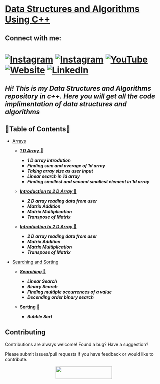 # [Data Structures and Algorithms Using C++](https://github.com/reddevill007/Data-Structures-and-Algorithms)

## Connect with me:

# [![Instagram](https://img.shields.io/badge/Saurabh_Pandey-%23E4405F.svg?style=for-the-badge&logo=Instagram&logoColor=white)](https://www.instagram.com/_inertiaa/) [![Instagram](https://img.shields.io/badge/happy_snappy-%23E4405F.svg?style=for-the-badge&logo=Instagram&logoColor=white)](https://www.instagram.com/happy._.snappy_/) [![YouTube](https://img.shields.io/badge/code_inertia-%23FF0000.svg?style=for-the-badge&logo=YouTube&logoColor=white)](https://www.youtube.com/channel/UCmpXdOaZAIXfAG4kKSdrPDA) [![Website](https://img.shields.io/website?label=codeinertia&style=for-the-badge&url=https%3A%2F%2Fcodestackr.com)](https://reddevill007.github.io/my-portfolio/) [![LinkedIn](https://img.shields.io/badge/linkedin-%230077B5.svg?style=for-the-badge&logo=linkedin&logoColor=white)](https://www.linkedin.com/in/saurabh-pandey-161348200)

## **_Hi! This is my Data Structures and Algorithms repository in c++. Here you will get all the code implimentation of data structures and algorithms_**

## 🌟Table of Contents🌟

- [Arrays](https://github.com/reddevill007/Data-Structures-and-Algorithms/tree/master/Arrays)

  - [**_1 D Array_** 📜](https://github.com/reddevill007/Data-Structures-and-Algorithms/tree/master/Arrays/1%20D%20Array)

    - **_1 D array introdution_**
    - **_Finding sum and average of 1d array_**
    - **_Taking array size as user input_**
    - **_Linear search in 1d array_**
    - **_Finding smallest and second smallest element in 1d array_**

  - [**_Introduction to 2 D Array_** 📜](https://github.com/reddevill007/Data-Structures-and-Algorithms/tree/master/Arrays/2%20D%20Array)

    - **_2 D array reading data from user_**
    - **_Matrix Addition_**
    - **_Matrix Multiplication_**
    - **_Transpose of Matrix_**

  - [**_Introduction to 2 D Array_** 📜](https://github.com/reddevill007/Data-Structures-and-Algorithms/tree/master/Arrays/2%20D%20Array)
    - **_2 D array reading data from user_**
    - **_Matrix Addition_**
    - **_Matrix Multiplication_**
    - **_Transpose of Matrix_**

- [Searching and Sorting](https://github.com/reddevill007/Data-Structures-and-Algorithms/tree/master/Searching%20and%20Sorting)

  - [**_Searching_** 📜](https://github.com/reddevill007/Data-Structures-and-Algorithms/tree/master/Searching%20and%20Sorting/Searching)

    - **_Linear Search_**
    - **_Binary Search_**
    - **_Finding multiple occurrences of a value_**
    - **_Decending order binary search_**

  - [**Sorting** 📜](https://github.com/reddevill007/Data-Structures-and-Algorithms/tree/master/Searching%20and%20Sorting/Sorting)

    - **_Bubble Sort_**

## Contributing

Contributions are always welcome!
Found a bug? Have a suggestion?

Please submit issues/pull requests if you have feedback or would like to contribute.

<p align="center">
  <img width="180" height="40" src="https://forthebadge.com/images/badges/built-with-love.svg">
</p>
